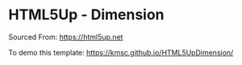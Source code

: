 # HTML5Up - Dimension
Sourced From: https://html5up.net

To demo this template:
https://kmsc.github.io/HTML5UpDimension/

